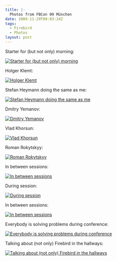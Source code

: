 ```yaml
---
title: |-
  Photos from FBCon 09 München
date: 2009-11-29T09:03:24Z
tags:
  - Firebird
  - Photos
layout: post
---
```

Starter for (but not only) morning:

[![Starter for (but not only) morning](/i/231064/fbcon09_01_thumb.jpg)][1]

Holger Klemt:

[![Holger Klemt](/i/231064/fbcon09_02_thumb.jpg)][2]

Stefan Heymann doing the same as me:

[![Stefan Heymann doing the same as me](/i/231064/fbcon09_03_thumb.jpg)][3]

Dmitry Yemanov:

[![Dmitry Yemanov](/i/231064/fbcon09_04_thumb.jpg)][4]

Vlad Khorsun:

[![Vlad Khorsun](/i/231064/fbcon09_05_thumb.jpg)][5]

Roman Rokytskyy:

[![Roman Rokytskyy](/i/231064/fbcon09_06_thumb.jpg)][6]

In between sessions:

[![In between sessions](/i/231064/fbcon09_07_thumb.jpg)][7]

During session:

[![During session](/i/231064/fbcon09_08_thumb.jpg)][8]

In between sessions:

[![In between sessions](/i/231064/fbcon09_09_thumb.jpg)][9]

Everybody is solving problems during conference:

[![Everybody is solving problems during conference](/i/231064/fbcon09_10_thumb.jpg)][10]

Talking about (not only) Firebird in the hallways:

[![Talking about (not only) Firebird in the hallways](/i/231064/fbcon09_11_thumb.jpg)][11]

[1]: /i/231064/fbcon09_01.jpg
[2]: /i/231064/fbcon09_02.jpg
[3]: /i/231064/fbcon09_03.jpg
[4]: /i/231064/fbcon09_04.jpg
[5]: /i/231064/fbcon09_05.jpg
[6]: /i/231064/fbcon09_06.jpg
[7]: /i/231064/fbcon09_07.jpg
[8]: /i/231064/fbcon09_08.jpg
[9]: /i/231064/fbcon09_09.jpg
[10]: /i/231064/fbcon09_10.jpg
[11]: /i/231064/fbcon09_11.jpg